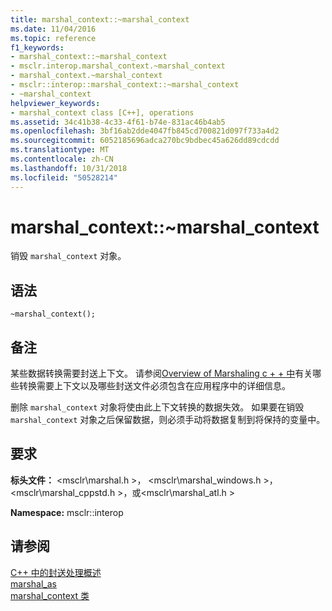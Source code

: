 ```yaml
---
title: marshal_context::~marshal_context
ms.date: 11/04/2016
ms.topic: reference
f1_keywords:
- marshal_context::~marshal_context
- msclr.interop.marshal_context.~marshal_context
- marshal_context.~marshal_context
- msclr::interop::marshal_context::~marshal_context
- ~marshal_context
helpviewer_keywords:
- marshal_context class [C++], operations
ms.assetid: 34c41b38-4c33-4f61-b74e-831ac46b4ab5
ms.openlocfilehash: 3bf16ab2dde4047fb845cd700821d097f733a4d2
ms.sourcegitcommit: 6052185696adca270bc9bdbec45a626dd89cdcdd
ms.translationtype: MT
ms.contentlocale: zh-CN
ms.lasthandoff: 10/31/2018
ms.locfileid: "50528214"
---
```

# <a name="marshalcontextmarshalcontext"></a>marshal_context::~marshal_context

销毁 `marshal_context` 对象。

## <a name="syntax"></a>语法

```
~marshal_context();
```

## <a name="remarks"></a>备注

某些数据转换需要封送上下文。 请参阅[Overview of Marshaling c + + 中](../dotnet/overview-of-marshaling-in-cpp.md)有关哪些转换需要上下文以及哪些封送文件必须包含在应用程序中的详细信息。

删除 `marshal_context` 对象将使由此上下文转换的数据失效。 如果要在销毁 `marshal_context` 对象之后保留数据，则必须手动将数据复制到将保持的变量中。

## <a name="requirements"></a>要求

**标头文件：** \<msclr\marshal.h >， \<msclr\marshal_windows.h >， \<msclr\marshal_cppstd.h >，或\<msclr\marshal_atl.h >

**Namespace:** msclr::interop

## <a name="see-also"></a>请参阅

[C++ 中的封送处理概述](../dotnet/overview-of-marshaling-in-cpp.md)<br/>
[marshal_as](../dotnet/marshal-as.md)<br/>
[marshal_context 类](../dotnet/marshal-context-class.md)